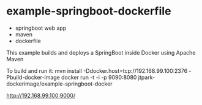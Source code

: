 # example-springboot-dockerfile
- springboot web app
- maven
- dockerfile

This example builds and deploys a SpringBoot inside Docker using Apache Maven

To build and run it:
mvn install -Ddocker.host=tcp://192.168.99.100:2376 -Pbuild-docker-image
docker run -t -i -p 9090:8080 jtpark-dockerimage/example-springboot-docker

http://192.168.99.100:9000/

